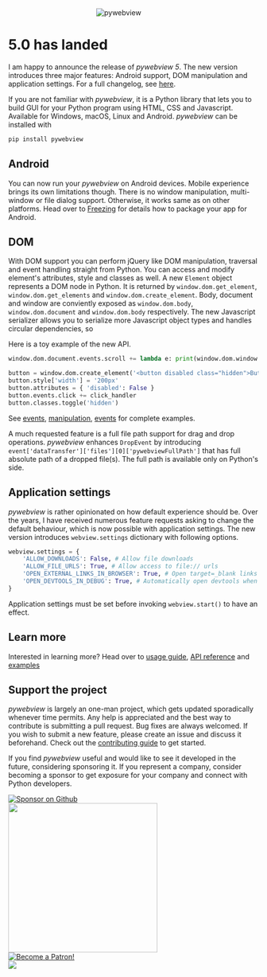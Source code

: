 <img src='/logo-no-text.png' alt='pywebview' style='max-width: 150px; margin: 50px auto 20px auto; display: block'/>


# 5.0 has landed

I am happy to announce the release of _pywebview 5_. The new version introduces three major features: Android support, DOM manipulation and application settings. For a full changelog, see [here](/changelog).

If you are not familiar with _pywebview_, it is a Python library that lets you to build GUI for your Python program using HTML, CSS and Javascript. Available for Windows, macOS, Linux and Android. _pywebview_ can be installed with

``` bash
pip install pywebview
```

## Android

You can now run your _pywebview_ on Android devices. Mobile experience brings its own limitations though. There is no window manipulation, multi-window or file dialog support. Otherwise, it works same as on other platforms. Head over to [Freezing](/guide/freezing.md) for details how to package your app for Android.

## DOM

With DOM support you can perform jQuery like DOM manipulation, traversal and event handling straight from Python. You can access and modify element's attributes, style and classes as well. A new `Element` object represents a DOM node in Python. It is returned by `window.dom.get_element`, `window.dom.get_elements` and `window.dom.create_element`. Body, document and window are conviently exposed as `window.dom.body`, `window.dom.document` and `window.dom.body` respectively. The new Javascript serializer allows you to serialize more Javascript object types and handles circular dependencies, so

Here is a toy example of the new API.

``` python
window.dom.document.events.scroll += lambda e: print(window.dom.window.node['scrollY'])

button = window.dom.create_element('<button disabled class="hidden">Button</button>', window.dom.body)
button.style['width'] = '200px'
button.attributes = { 'disabled': False }
button.events.click += click_handler
button.classes.toggle('hidden')
```

See [events](/examples/dom_events.md), [manipulation](/examples/dom_manipulation.md), [events](/traversal/dom_traversal.md) for complete examples.

A much requested feature is a full file path support for drag and drop operations. _pywebview_ enhances `DropEvent` by introducing `event['dataTransfer']['files'][0]['pywebviewFullPath']` that has full absolute path of a dropped file(s). The full path is available only on Python's side.

## Application settings

_pywebview_ is rather opinionated on how default experience should be. Over the years, I have received numerous feature requests asking to change the default behaviour, which is now possible with application settings. The new version introduces `webview.settings` dictionary with following options.

``` python
webview.settings = {
    'ALLOW_DOWNLOADS': False, # Allow file downloads
    'ALLOW_FILE_URLS': True, # Allow access to file:// urls
    'OPEN_EXTERNAL_LINKS_IN_BROWSER': True, # Open target=_blank links in an external browser
    'OPEN_DEVTOOLS_IN_DEBUG': True, # Automatically open devtools when `start(debug=True)`.
}
```

Application settings must be set before invoking `webview.start()` to have an effect.


## Learn more

Interested in learning more? Head over to [usage guide](/guide/usage.html), [API reference](/guide/api.html) and [examples](/examples)


## Support the project

_pywebview_ is largely an one-man project, which gets updated sporadically whenever time permits. Any help is appreciated and the best way to contribute is submitting a pull request. Bug fixes are always welcomed. If you wish to submit a new feature, please create an issue and discuss it beforehand. Check out the [contributing guide](/contributing) to get started.

If you find _pywebview_ useful and would like to see it developed in the future, considering sponsoring it. If you represent a company, consider becoming a sponsor to get exposure for your company and connect with Python developers.

<div class="center spc-l spc-vertical">
	<a href="https://github.com/sponsors/r0x0r">
		<img src='/github_sponsor_button.png' alt='Sponsor on Github' style="max-width: 250px"/>
	</a>
</div>

<div class="center spc-l spc-vertical">
	<a href="https://opencollective.com/pywebview/donate" target="_blank">
		<img src="https://opencollective.com/pywebview/donate/button@2x.png?color=blue" width=300 />
	</a>
</div>

<div class="center spc-l spc-vertical">
	<a href="https://www.patreon.com/bePatron?u=13226105" data-patreon-widget-type="become-patron-button">
		<img src='https://c5.patreon.com/external/logo/become_a_patron_button.png' alt='Become a Patron!'/>
	</a>
</div>

<div class="center spc-l spc-vertical">
	<a href="http://bit.ly/2eg2Z5P" target="_blank">
		<img src="/paypal.png"/>
	</a>
</div>
